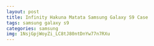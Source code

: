 ```yaml
---
layout: post
title: Infinity Hakuna Matata Samsung Galaxy S9 Case
tags: samsung galaxy s9
categories: samsung
img: 1NsjGpjWoyZi_LC8tJ80ntDnYw77n7RXu
---
```

